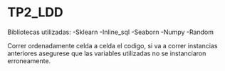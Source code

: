 # TP2_LDD
Bibliotecas utilizadas:
-Sklearn
-Inline_sql
-Seaborn 
-Numpy
-Random

Correr ordenadamente celda a celda el codigo, si va a correr instancias anteriores asegurese que las variables utilizadas no se instanciaron erroneamente. 
